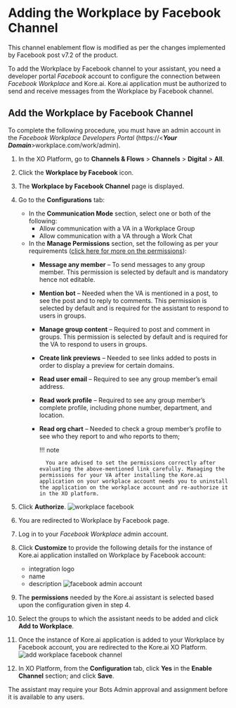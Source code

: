 # Adding the Workplace by Facebook Channel

This channel enablement flow is modified as per the changes implemented by Facebook post v7.2 of the product.

To add the Workplace by Facebook channel to your assistant, you need a developer portal _Facebook_ account to configure the connection between _Facebook Workplace_ and Kore.ai. Kore.ai application must be authorized to send and receive messages from the Workplace by Facebook channel.

## Add the Workplace by Facebook Channel

To complete the following procedure, you must have an admin account in the _Facebook Workplace Developers Portal_ (https://&lt;**_Your Domain_**>workplace.com/work/admin).


1. In the XO Platform, go to **Channels & Flows** > **Channels** > **Digital** > **All**.
2. Click the **Workplace by Facebook** icon.
3. The **Workplace by Facebook Channel** page is displayed.
4. Go to the **Configurations** tab:
    * In the **Communication Mode** section, select one or both of the following:
        * Allow communication with a VA in a Workplace Group
        * Allow communication with a VA through a Work Chat
    * In the **Manage Permissions** section, set the following as per your requirements ([click here for more on the permissions](https://developers.facebook.com/docs/workplace/reference/permissions)):
        * **Message any member** – To send messages to any group member. This permission is selected by default and is mandatory hence not editable.
        * **Mention bot** – Needed when the VA is mentioned in a post, to see the post and to reply to comments. This permission is selected by default and is required for the assistant to respond to users in groups.
        * **Manage group content** – Required to post and comment in groups. This permission is selected by default and is required for the VA to respond to users in groups.
        * **Create link previews** – Needed to see links added to posts in order to display a preview for certain domains.
        * **Read user email** – Required to see any group member’s email address.
        * **Read work profile** – Required to see any group member’s complete profile, including phone number, department, and location.
        * **Read org chart** – Needed to check a group member’s profile to see who they report to and who reports to them;

            !!! note

                You are advised to set the permissions correctly after evaluating the above-mentioned link carefully. Managing the permissions for your VA after installing the Kore.ai application on your workplace account needs you to uninstall the application on the workplace account and re-authorize it in the XO platform.        

5. Click **Authorize**.
![workplace facebook](../images/workplace_facebook.png "image_tooltip")

6. You are redirected to Workplace by Facebook page.

7. Log in to your _Facebook Workplace_ admin account.

8. Click **Customize** to provide the following details for the instance of Kore.ai application installed on Workplace by Facebook account:
    * integration logo
    * name
    * description
![facebook admin account](../images/workplace_facebook1.png "facebook admin account")
9. The **permissions** needed by the Kore.ai assistant is selected based upon the configuration given in step 4.

10. Select the groups to which the assistant needs to be added and click **Add to Workplace**.

11. Once the instance of Kore.ai application is added to your Workplace by Facebook account, you are redirected to the Kore.ai XO Platform.
![add workplace facebook channel](../images/workplace_facebook2.png "add workplace facebook channel")

12. In XO Platform, from the **Configuration** tab, click **Yes** in the **Enable Channel** section; and click **Save**.

The assistant may require your Bots Admin approval and assignment before it is available to any users.
